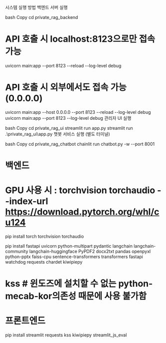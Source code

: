 시스템 실행 방법
백엔드 서버 실행

bash
Copy
cd private_rag_backend
# API 호출 시 localhost:8123으로만 접속 가능
uvicorn main:app --port 8123 --reload --log-level debug 
# API 호출 시 외부에서도 접속 가능 (0.0.0.0)
uvicorn main:app --host 0.0.0.0 --port 8123 --reload --log-level debug
uvicorn main:app --port 8123 --log-level debug
관리자 UI 실행

bash
Copy
cd private_rag_ui
streamlit run app.py
streamlit run .\private_rag_ui\app.py
챗봇 서비스 실행 (별도 터미널)

bash
Copy
cd private_rag_chatbot
chainlit run chatbot.py -w --port 8001

# 백엔드
# GPU 사용 시 :  torchvision torchaudio --index-url https://download.pytorch.org/whl/cu124
pip install torch torchvision torchaudio


pip install fastapi uvicorn python-multipart pydantic langchain langchain-community langchain-huggingface PyPDF2 docx2txt pandas openpyxl python-pptx faiss-cpu sentence-transformers transformers fastapi watchdog requests chardet kiwipiepy

# kss # 윈도즈에 설치할 수 없는 python-mecab-kor의존성 때문에 사용 불가함

# 프론트엔드
pip install streamlit requests kss kiwipiepy streamlit_js_eval

